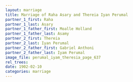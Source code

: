 ```yaml
---
layout: marriage
title: Marriage of Raha Asary and Thereia Iyan Perumal
partner_1_first: Raha
partner_1_last: Asary
partner_1_father_first: Moalle Holland
partner_1_father_last: Asamy
partner_2_first: Thereia
partner_2_last: Iyan Perumal
partner_2_father_first: Gabriel Anthoni
partner_2_father_last: Iyam Perumal
image_file: perumal_iyam_theresia_page_637
rel_trees:
date: 1902-02-10
categories: marriage
---
```


